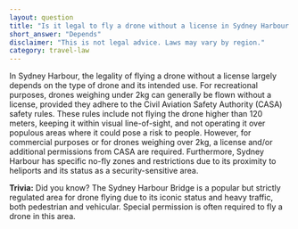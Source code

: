 ```yaml
---
layout: question
title: "Is it legal to fly a drone without a license in Sydney Harbour area?"
short_answer: "Depends"
disclaimer: "This is not legal advice. Laws may vary by region."
category: travel-law
---
```

In Sydney Harbour, the legality of flying a drone without a license largely depends on the type of drone and its intended use. For recreational purposes, drones weighing under 2kg can generally be flown without a license, provided they adhere to the Civil Aviation Safety Authority (CASA) safety rules. These rules include not flying the drone higher than 120 meters, keeping it within visual line-of-sight, and not operating it over populous areas where it could pose a risk to people. However, for commercial purposes or for drones weighing over 2kg, a license and/or additional permissions from CASA are required. Furthermore, Sydney Harbour has specific no-fly zones and restrictions due to its proximity to heliports and its status as a security-sensitive area.

**Trivia:** Did you know? The Sydney Harbour Bridge is a popular but strictly regulated area for drone flying due to its iconic status and heavy traffic, both pedestrian and vehicular. Special permission is often required to fly a drone in this area.
